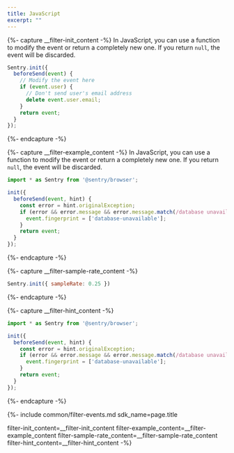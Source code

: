 ```yaml
---
title: JavaScript
excerpt: ""
---
```


{%- capture __filter-init_content -%}
In JavaScript, you can use a function to modify the event or return a completely new one. If you return `null`, the event will be discarded.

```js
Sentry.init({
  beforeSend(event) {
    // Modify the event here
    if (event.user) {
      // Don't send user's email address
      delete event.user.email;
    }
    return event;
  }
});
```

{%- endcapture -%}

{%- capture __filter-example_content -%}
In JavaScript, you can use a function to modify the event or return a completely new one. If you return `null`, the event will be discarded.

```js
import * as Sentry from '@sentry/browser';

init({
  beforeSend(event, hint) {
    const error = hint.originalException;
    if (error && error.message && error.message.match(/database unavailable/i)) {
      event.fingerprint = ['database-unavailable'];
    }
    return event;
  }
});
```

{%- endcapture -%}

{%- capture __filter-sample-rate_content -%}

```js
Sentry.init({ sampleRate: 0.25 })
```

{%- endcapture -%}

{%- capture __filter-hint_content -%}

```js
import * as Sentry from '@sentry/browser';

init({
  beforeSend(event, hint) {
    const error = hint.originalException;
    if (error && error.message && error.message.match(/database unavailable/i)) {
      event.fingerprint = ['database-unavailable'];
    }
    return event;
  }
});
```

{%- endcapture -%}

{%- include common/filter-events.md 
sdk_name=page.title

filter-init_content=__filter-init_content 
filter-example_content=__filter-example_content
filter-sample-rate_content=__filter-sample-rate_content
filter-hint_content=__filter-hint_content
 -%}